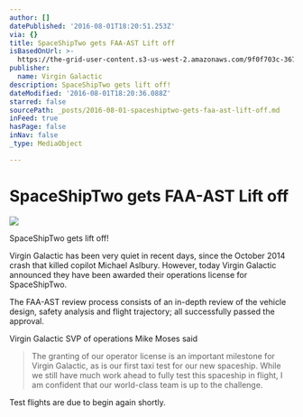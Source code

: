 ```yaml
---
author: []
datePublished: '2016-08-01T18:20:51.253Z'
via: {}
title: SpaceShipTwo gets FAA-AST Lift off
isBasedOnUrl: >-
  https://the-grid-user-content.s3-us-west-2.amazonaws.com/9f0f703c-3675-404e-b122-163f8aca3291.jpg
publisher:
  name: Virgin Galactic
description: SpaceShipTwo gets lift off!
dateModified: '2016-08-01T18:20:36.088Z'
starred: false
sourcePath: _posts/2016-08-01-spaceshiptwo-gets-faa-ast-lift-off.md
inFeed: true
hasPage: false
inNav: false
_type: MediaObject

---
```

# SpaceShipTwo gets FAA-AST Lift off
![](https://the-grid-user-content.s3-us-west-2.amazonaws.com/9f0f703c-3675-404e-b122-163f8aca3291.jpg)

SpaceShipTwo gets lift off!

Virgin Galactic has been very quiet in recent days, since the October 2014 crash that killed copilot Michael Aslbury. However, today Virgin Galactic announced they have been awarded their operations license for SpaceShipTwo.

The FAA-AST review process consists of an in-depth review of the vehicle design, safety analysis and flight trajectory; all successfully passed the approval.

Virgin Galactic SVP of operations Mike Moses said

> The granting of our operator license is an important milestone for Virgin Galactic, as is our first taxi test for our new spaceship. While we still have much work ahead to fully test this spaceship in flight, I am confident that our world-class team is up to the challenge.

Test flights are due to begin again shortly.